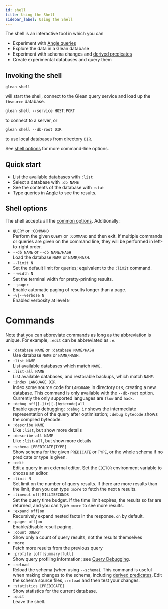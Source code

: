 ```yaml
---
id: shell
title: Using the Shell
sidebar_label: Using the Shell
---
```


The shell is an interactive tool in which you can

* Experiment with [Angle queries](angle/guide.md)
* Explore the data in a Glean database
* Experiment with schema changes and [derived predicates](derived.md)
* Create experimental databases and query them

## Invoking the shell

<FbInternalOnly>

```
glean shell
```

will start the shell, connect to the Glean query service and load up
the `fbsource` database.

</FbInternalOnly>

<OssOnly>

```
glean shell --service HOST:PORT
```

to connect to a server, or

```
glean shell --db-root DIR
```

to use local databases from directory `DIR`.

</OssOnly>

See [shell options](#shell-options) for more command-line options.

## Quick start

* List the available databases with `:list`
* Select a database with `:db NAME`
* See the contents of the database with `:stat`
* Type queries in [Angle](angle/guide.md) to see the results.

## Shell options

The shell accepts all the [common options](./running.md#common-options). Additionally:

* `QUERY` or `:COMMAND`<br />
Perform the given `QUERY` or `:COMMAND` and then exit. If multiple
commands or queries are given on the command line, they will be
performed in left-to-right order.
* `--db NAME` or `--db NAME/HASH`<br />
Load the database `NAME` or `NAME/HASH`.
* `--limit N`<br />
Set the default limit for queries; equivalent to the `:limit` command.
* `--width N`<br />
Set the terminal width for pretty-printing results.
* `--pager`<br />
Enable automatic paging of results longer than a page.
* `-v|--verbose N`<br />
Enabled verbosity at level `N`

# Commands

Note that you can abbreviate commands as long as the abbreviation is
unique. For example, `:edit` can be abbreviated as `:e`.

* `:database NAME` or `:database NAME/HASH`<br/>
Use database `NAME` or `NAME/HASH`.
* `:list NAME`<br />
List available databases which match `NAME`.
* `:list-all NAME`<br />
List available databases, and restorable backups, which match `NAME`.
* `:index LANGUAGE DIR`<br/>
Index some source code for `LANGUAGE` in directory `DIR`, creating a
new database. This command is only available with the `--db-root`
option. Currently the only supported languages are `flow` and `hack`.
* `:debug off|[-]ir|[-]bytecode|all`<br/>
Enable query debugging; `:debug ir` shows the intermediate
representation of the query after optimisation; `:debug
bytecode` shows the compiled bytecode.
* `:describe NAME`<br />
Like `:list`, but show more details
* `:describe-all NAME`<br />
Like `:list-all`, but show more details
* `:schema [PREDICATE|TYPE]`<br />
Show schema for the given `PREDICATE` or `TYPE`, or the whole schema
if no predicate or type is given.
* `:edit`<br />
Edit a query in an external editor. Set the `EDITOR` environment
variable to choose an editor.
* `:limit N`<br />
Set limit on the number of query results. If there are more results
than the limit, then you can type `:more` to fetch the next `N`
results.
* `:timeout off|MILLISECONDS`<br />
Set the query time budget. If the time limit expires, the results so
far are returned, and you can type `:more` to see more results.
* `:expand off|on`<br />
Recursively expand nested facts in the response. `on` by default.
* `:pager off|on`<br />
Enable/disable result paging.
* `:count QUERY`<br />
Show only a count of query results, not the results themselves
* `:more`<br />
Fetch more results from the previous query
* `:profile [off|summary|full]`<br />
Show query profiling information; see [Query Debugging](angle/debugging.md).
* `:reload`<br />
Reload the schema (when using `--schema`). This command is useful when
making changes to the schema, including [derived
predicates](./derived.md). Edit the schema source files, `:reload` and then
test your changes.
* `:statistics [PREDICATE]`<br />
Show statistics for the current database.
* `:quit`<br />
Leave the shell.
